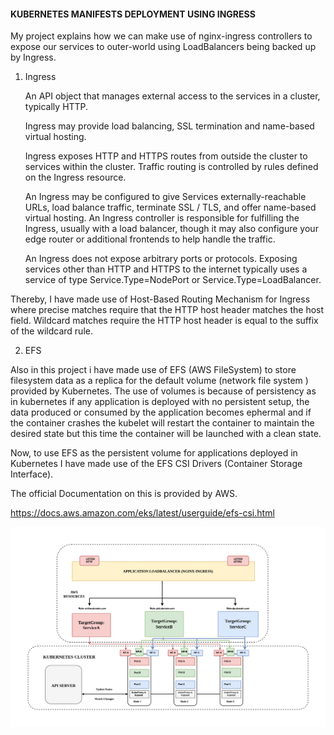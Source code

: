 #### KUBERNETES MANIFESTS DEPLOYMENT USING INGRESS

My project explains how we can make use of nginx-ingress controllers to expose our services to outer-world using LoadBalancers being backed up by Ingress.

1. Ingress

   An API object that manages external access to the services in a cluster, typically HTTP.

   Ingress may provide load balancing, SSL termination and name-based virtual hosting.

   Ingress exposes HTTP and HTTPS routes from outside the cluster to services within the cluster. Traffic routing is controlled by rules defined on the Ingress resource.

   An Ingress may be configured to give Services externally-reachable URLs, load balance traffic, terminate SSL / TLS, and offer name-based virtual hosting. An Ingress controller is responsible for fulfilling the Ingress, usually with a load balancer, though it may also configure your edge router or additional frontends to help handle the traffic.

   An Ingress does not expose arbitrary ports or protocols. Exposing services other than HTTP and HTTPS to the internet typically uses a service of type Service.Type=NodePort or Service.Type=LoadBalancer.

Thereby, I have made use of Host-Based Routing Mechanism for Ingress where precise matches require that the HTTP host header matches the host field. Wildcard matches require the HTTP host header is equal to the suffix of the wildcard rule.

2. EFS

Also in this project i have made use of EFS (AWS FileSystem) to store filesystem data as a replica for the default volume (network file system ) provided by         Kubernetes. The use of volumes is because of persistency as in kubernetes if any application is deployed with no persistent setup, the data produced or consumed by the application becomes ephermal and if the container crashes the kubelet will restart the container to maintain the desired state but this time the container will be launched with a clean state.

Now, to use EFS as the persistent volume for applications deployed in Kubernetes I have made use of the EFS CSI Drivers (Container Storage Interface).

The official Documentation on this is provided by AWS.

https://docs.aws.amazon.com/eks/latest/userguide/efs-csi.html

![alt-text](https://github.com/Abhishek010397/Kubernetes-route/blob/master/Route.png)
